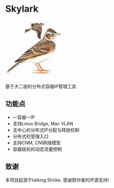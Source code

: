 # Skylark

![Skylark Logo](logo.jpg?raw=true "Skylark Logo")


基于大二层的分布式容器IP管理工具

## 功能点

- 一容器一IP
- 支持Linux Bridge, Mac VLAN
- 无中心的分布式IP分配与释放机制
- 分布式的管理入口
- 支持CNM, CNI网络模型
- 容器级别的动态流量控制

## 致谢
本项目起源于talking Shrike.
感谢原作者的开源支持!
